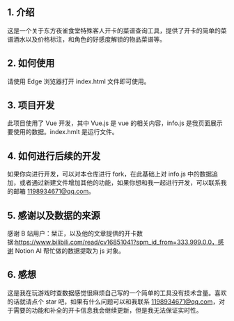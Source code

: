 ## 1. 介绍
这是一个关于东方夜雀食堂特殊客人开卡的菜谱查询工具，提供了开卡的简单的菜谱酒水以及价格标注，和角色的好感度解锁的物品菜谱等。

## 2. 如何使用
请使用 Edge 浏览器打开 index.html 文件即可使用。

## 3. 项目开发
此项目使用了 Vue 开发，其中 Vue.js 是 vue 的相关内容，info.js 是我页面展示要使用的数据。index.hmlt 是运行文件。

## 4. 如何进行后续的开发
如果你向进行开发，可以对本仓库进行 fork，在此基础上对 info.js 中的数据追加，或者通过新建文件增加其他的功能，如果你想和我一起进行开发，可以联系我的邮箱 1198934671@qq.com。

## 5. 感谢以及数据的来源
感谢 B 站用户：栞正，以及他的文章提供的开卡数据:https://www.bilibili.com/read/cv16851041?spm_id_from=333.999.0.0，感谢 Notion AI 帮忙做的数据提取为 js 对象。

## 6. 感想
这是我在玩游戏时查数据感觉很麻烦自己写的一个简单的工具没有技术含量。喜欢的话就请点个 star 吧，如果有什么问题可以和我联系 1198934671@qq.com，对于需要的功能和补全的开卡信息我会继续更新，但是我无法保证实时性。

